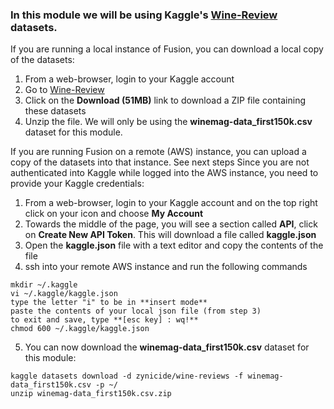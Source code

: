 ### In this module we will be using Kaggle's [Wine-Review](https://www.kaggle.com/zynicide/wine-reviews) datasets.

If you are running a local instance of Fusion, you can download a local copy of the datasets:
1. From a web-browser, login to your Kaggle account
2. Go to [Wine-Review](https://www.kaggle.com/zynicide/wine-reviews)  
3. Click on the **Download (51MB)** link to download a ZIP file containing these datasets  
4. Unzip the file. We will only be using the **winemag-data_first150k.csv** dataset for this module. 

If you are running Fusion on a remote (AWS) instance, you can upload a copy of the datasets into that instance. See next steps 
Since you are not authenticated into Kaggle while logged into the AWS instance, you need to provide your Kaggle credentials: 
1. From a web-browser, login to your Kaggle account and on the top right click on your icon and choose **My Account** 
2. Towards the middle of the page, you will see a section called **API**, click on **Create New API Token**. This will download a file called **kaggle.json** 
3. Open the **kaggle.json** file with a text editor and copy the contents of the file
4. ssh into your remote AWS instance and run the following commands
```
mkdir ~/.kaggle
vi ~/.kaggle/kaggle.json
type the letter "i" to be in **insert mode**
paste the contents of your local json file (from step 3)
to exit and save, type **[esc key] : wq!**
chmod 600 ~/.kaggle/kaggle.json
```
  
5. You can now download the **winemag-data_first150k.csv** dataset for this module: 
```
kaggle datasets download -d zynicide/wine-reviews -f winemag-data_first150k.csv -p ~/
unzip winemag-data_first150k.csv.zip
```